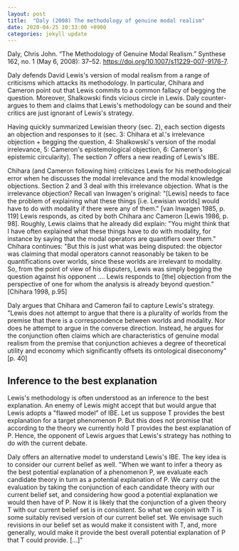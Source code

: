 ```yaml
---
layout: post
title:  "Daly (2008) The methodology of genuine modal realism"
date: 2020-04-25 10:33:00 +0900
categories: jekyll update
---
```


Daly, Chris John. “The Methodology of Genuine Modal Realism.” Synthese 162, no. 1 (May 6, 2008): 37–52. https://doi.org/10.1007/s11229-007-9176-7.


Daly defends David Lewis's version of modal realism from a range of criticisms which attacks its methodology. In particular, Chihara and Cameron point out that Lewis commits to a common fallacy of begging the question. Moreover, Shalkowski finds vicious circle in Lewis. Daly counter-argues to them and claims that Lewis's methodology can be sound and their critics are just ignorant of Lewis's strategy.

Having quickly summarized Lewisian theory (sec. 2),
each section digests an objection and responses to it (sec. 3: Chihara et al.'s irrelevance objection + begging the question, 4: Shalkowski's version of the modal irrelevance, 5: Cameron's epistemological objection, 6: Cameron's epistemic circularity). The section 7 offers a new reading of Lewis's IBE.

Chihara (and Cameron following him) criticizes Lewis for his methodological error when he discusses the modal irrelevance and the modal knowledge objections.  Section 2 and 3 deal with this irrelevance objection. What is the irrelevance objection? Recall van Inwagen's original: "[Lewis] needs to face the problem of explaining what these things [i.e. Lewisian worlds] would have to do with modality if there were any of them." [van Inwagen 1985, p. 119] Lewis responds, as cited by both Chihara anc Cameron [Lewis 1986, p. 98]. Roughly, Lewis claims that he already did explain: "You might think that I have often explained what these things have to do with modality, for instance by saying that the modal operators are quantifiers over them." Chihara continues: "But this is just what was being disputed: the objector was claiming that modal operators cannot reasonably be taken to be quantifications over worlds, since these worlds are irrelevant to modality. So, from the point of view of his  disputers, Lewis was simply begging the question against his opponent .... Lewis responds to [the] objection from the perspective of one for whom the analysis is already beyond question."[Chihara 1998, p.95]

Daly argues that Chihara and Cameron fail to capture Lewis's strategy.
"Lewis does not attempt to argue that there is a plurality of worlds from the premise that there is a correspondence between worlds and modality. Nor does he attempt to argue in the converse direction. Instead, he argues for the conjunction often claims which are characteristics of genuine modal realism from the premise that conjunction achieves a degree of theoretical utility and economy which significantly offsets its ontological diseconomy" [p. 40]


## Inference to the best explanation
Lewis's methodology is often understood as an inference to the best explanation. An enemy of Lewis might accept that but would argue that Lewis adopts a "flawed model" of IBE. Let us suppose T provides the best explanation for a target phenomenon P. But this does not promise that according to the theory we currently hold T provides the best explanation of P. Hence, the opponent of Lewis argues that Lewis's strategy has nothing to do with the current debate.

Daly offers an alternative model to understand Lewis's IBE. The key idea is to consider our current belief as well.  "When we want to infer a theory as the best potential explanation of a phenomenon P, we evaluate each candidate theory in turn as a potential explanation of P. We carry out the evaluation by taking the conjunction of each candidate theory with our current belief set, and considering how good a potential explanation we would then have of P. Now it is likely that the conjunction of a given theory T with our current belief set is in consistent. So what we conjoin with T is some suitably revised version of our current belief set. We envisage such revisions in our belief set as would make it consistent with T, and, more generally, would make it provide the best overall potential explanation of P that T could provide. [...]"
